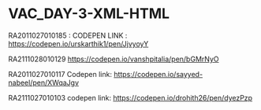 # VAC_DAY-3-XML-HTML


RA2011027010185 : CODEPEN LINK : https://codepen.io/urskarthik1/pen/JjvyoyY


RA2111028010129
https://codepen.io/vanshpitalia/pen/bGMrNyO

RA2011027010117
Codepen link: https://codepen.io/sayyed-nabeel/pen/XWqaJgv

RA2111027010103
codepen link: https://codepen.io/drohith26/pen/dyezPzp
